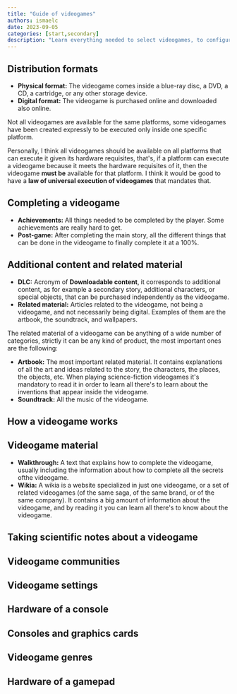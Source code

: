 ```yaml
---
title: "Guide of videogames"
authors: ismaelc
date: 2023-09-05
categories: [start,secondary]
description: "Learn everything needed to select videogames, to configure them as optimally as possible and also how they are created."
---
```


## Distribution formats

- **Physical format:** The videogame comes inside a blue-ray disc, a DVD, a CD, a cartridge, or any other storage device.
- **Digital format:** The videogame is purchased online and downloaded also online.

Not all videogames are available for the same platforms, some videogames have been created expressly to be executed only inside one specific platform.

Personally, I think all videogames should be available on all platforms that can execute it given its hardware requisites, that's, if a platform can execute a videogame because it meets the hardware requisites of it, then the videogame **must be** available for that platform. I think it would be good to have a **law of universal execution of videogames** that mandates that.

## Completing a videogame

- **Achievements:** All things needed to be completed by the player. Some achievements are really hard to get.
- **Post-game:** After completing the main story, all the different things that can be done in the videogame to finally complete it at a 100%.

## Additional content and related material

- **DLC:** Acronym of **Downloadable content**, it corresponds to additional content, as for example a secondary story, additional characters, or special objects, that can be purchased independently as the videogame.
- **Related material:** Articles related to the videogame, not being a videogame, and not necessarily being digital. Examples of them are the artbook, the soundtrack, and wallpapers.

The related material of a videogame can be anything of a wide number of categories, strictly it can be any kind of product, the most important ones are the following:

- **Artbook:** The most important related material. It contains explanations of all the art and ideas related to the story, the characters, the places, the objects, etc. When playing science-fiction videogames it's mandatory to read it in order to learn all there's to learn about the inventions that appear inside the videogame.
- **Soundtrack:** All the music of the videogame.

## How a videogame works

## Videogame material

- **Walkthrough:** A text that explains how to complete the videogame, usually including the information about how to complete all the secrets ofthe videogame.
- **Wikia:** A wikia is a website specialized in just one videogame, or a set of related videogames (of the same saga, of the same brand, or of the same company). It contains a big amount of information about the videogame, and by reading it you can learn all there's to know about the videogame.

## Taking scientific notes about a videogame

## Videogame communities

## Videogame settings

## Hardware of a console

## Consoles and graphics cards

## Videogame genres

## Hardware of a gamepad